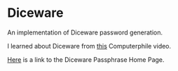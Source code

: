 # Diceware
An implementation of Diceware password generation.

I learned about Diceware from [this](https://www.youtube.com/watch?v=Pe_3cFuSw1E) Computerphile video. 

[Here](http://world.std.com/~reinhold/diceware.html) is a link to the Diceware Passphrase Home Page.
